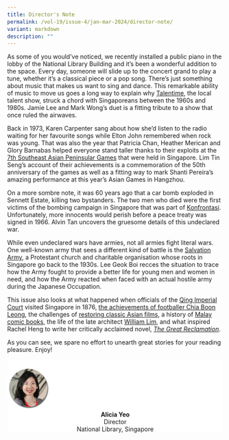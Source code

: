 ```yaml
---
title: Director's Note
permalink: /vol-19/issue-4/jan-mar-2024/director-note/
variant: markdown
description: ""
---
```

As some of you would’ve noticed, we recently installed a public piano in the lobby of the National Library Building and it’s been a wonderful addition to the space. Every day, someone will slide up to the concert grand to play a tune, whether it’s a classical piece or a pop song. There’s just something about music that makes us want to sing and dance. This remarkable ability of music to move us goes a long way to explain why [Talentime](/vol-19/issue-4/jan-mar-2024/talentime-history-singapore/), the local talent show, struck a chord with Singaporeans between the 1960s and 1980s. Jamie Lee and Mark Wong’s duet is a fitting tribute to a show that once ruled the airwaves.

Back in 1973, Karen Carpenter sang about how she’d listen to the radio waiting for her favourite songs while Elton John remembered when rock was young. That was also the year that Patricia Chan, Heather Merican and Glory Barnabas helped everyone stand taller thanks to their exploits at the [7th Southeast Asian Peninsular Games](/vol-19/issue-4/jan-mar-2024/seventh-seap-games-1973/) that were held in Singapore. Lim Tin Seng’s account of their achievements is a commemoration of the 50th anniversary of the games as well as a fitting way to mark Shanti Pereira’s amazing performance at this year’s Asian Games in Hangzhou.

On a more sombre note, it was 60 years ago that a car bomb exploded in Sennett Estate, killing two bystanders. The two men who died were the first victims of the bombing campaign in Singapore that was part of [Konfrontasi](/vol-19/issue-4/jan-mar-2024/singapore-malaysia-indonesia-konfrontasi-confrontation/). Unfortunately, more innocents would perish before a peace treaty was signed in 1966. Alvin Tan uncovers the gruesome details of this undeclared war.

While even undeclared wars have armies, not all armies fight literal wars. One well-known army that sees a different kind of battle is the [Salvation Army](/vol-19/issue-4/jan-mar-2024/salvation-army-singapore/), a Protestant church and charitable organisation whose roots in Singapore go back to the 1930s. Lee Geok Boi recces the situation to trace how the Army fought to provide a better life for young men and women in need, and how the Army reacted when faced with an actual hostile army during the Japanese Occupation.&nbsp;

This issue also looks at what happened when officials of the [Qing Imperial Court](/vol-19/issue-4/jan-mar-2024/qing-ambassadors-guo-song-tao/) visited Singapore in 1876, [the achievements of footballer Chia Boon Leong](/vol-19/issue-4/jan-mar-2024/chia-boon-leong-football-soccer/), the challenges of [restoring classic Asian films](/vol-19/issue-4/jan-mar-2024/restoring-asian-films/), a history of [Malay comic books](/vol-19/issue-4/jan-mar-2024/early-malay-comics/), the life of the late architect [William Lim](/vol-19/issue-4/jan-mar-2024/william-lim-archictect-w-associates/), and what inspired Rachel Heng to write her critically acclaimed novel, [_The Great Reclamation_](/vol-19/issue-4/jan-mar-2024/interview-rachel-heng/).

As you can see, we spare no effort to unearth great stories for your reading pleasure. Enjoy!



<div style="background-color: white;">
<br>
<img src="/images/vol-17-issue-3/Director.png" style="width: 100px; height: 100px;">
<center><b>Alicia Yeo</b><br>Director<br>National Library, Singapore</center>
</div>